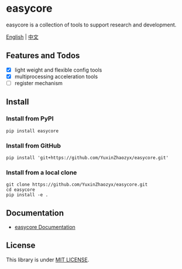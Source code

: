 # easycore

easycore is a collection of tools to support research and development.



[English](./README.md) | [中文](./README-zh.md)



## Features and Todos

- [x] light weight and flexible config tools
- [x] multiprocessing acceleration tools
- [ ] register mechanism

## Install

### Install from PyPI

```shell
pip install easycore
```

### Install from GitHub

```shell
pip install 'git+https://github.com/YuxinZhaozyx/easycore.git'
```

### Install from a local clone

```shell
git clone https://github.com/YuxinZhaozyx/easycore.git
cd easycore
pip install -e .
```

## Documentation

+ [easycore Documentation](https://easycore.readthedocs.io/en/latest/)

## License

This library is under [MIT LICENSE](./LICENSE).